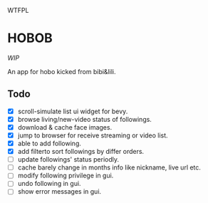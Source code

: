 <a href="http://www.wtfpl.net/"><img
       src="http://www.wtfpl.net/wp-content/uploads/2012/12/wtfpl-badge-4.png"
       width="80" height="15" alt="WTFPL" /></a>

# HOBOB

*WIP*

An app for hobo kicked from bibi&lili.

## Todo

- [x] scroll-simulate list ui widget for bevy.
- [x] browse living/new-video status of followings.
- [x] download & cache face images.
- [x] jump to browser for receive streaming or video list.
- [x] able to add following.
- [x] add filterto sort followings by differ orders.
- [ ] update followings' status periodly.
- [ ] cache barely change in months info like nickname, live url etc.
- [ ] modify following privilege in gui.
- [ ] undo following in gui.
- [ ] show error messages in gui.
